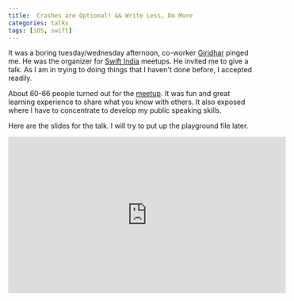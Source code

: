 ```yaml
---
title:  Crashes are Optional! && Write Less, Do More
categories: talks
tags: [iOS, swift]
---
```

It was a boring tuesday/wednesday afternoon, co-worker [Giridhar](https://twitter.com/giridharvc7) pinged me. He was the
organizer for [Swift India](https://swiftindia.github.io/swiftindia/) meetups. He invited me to give a talk.
As I am in trying to doing things that I haven't done before, I accepted readily.

About 60-66 people turned out for the [meetup](https://www.meetup.com/SwiftChennai/events/236837342/). It was fun and great learning experience to share what you know with others. 
It also exposed where I have to concentrate to develop my public speaking skills.

Here are the slides for the talk. I will try to put up the playground file later.

<iframe width="560" height="315" src="https://docs.zoho.com/show/publish/15oj06f25e1965b3a40388575dcd418c8954e" frameborder="0"> </iframe>

